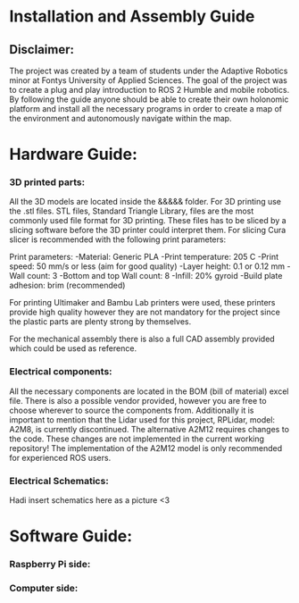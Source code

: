# Installation and Assembly Guide

## Disclaimer:
The project was created by a team of students under the Adaptive Robotics minor at Fontys University of Applied Sciences. The goal of the project was to create a plug and play introduction to ROS 2 Humble and mobile robotics. By following the guide anyone should be able to create their own holonomic platform and install all the necessary programs in order to create a map of the environment and autonomously navigate within the map.

# Hardware Guide:
### 3D printed parts:
All the 3D models are located inside the &&&&& folder. For 3D printing use the .stl files. STL files, Standard Triangle Library, files are the most commonly used file format for 3D printing. These files has to be sliced by a slicing software before the 3D printer could interpret them. For slicing Cura slicer is recommended with the following print parameters:

Print parameters:
-Material: Generic PLA
-Print temperature: 205 C
-Print speed: 50 mm/s or less (aim for good quality)
-Layer height: 0.1 or 0.12 mm
-Wall count: 3
-Bottom and top Wall count: 8
-Infill: 20% gyroid 
-Build plate adhesion: brim (recommended)

For printing Ultimaker and Bambu Lab printers were used, these printers provide high quality however they are not mandatory for the project since the plastic parts are plenty strong by themselves.

For the mechanical assembly there is also a full CAD assembly provided which could be used as reference. 

### Electrical components:
All the necessary components are located in the BOM (bill of material) excel file. There is also a possible vendor provided, however you are free to choose wherever to source the components from. Additionally it is important to mention that the Lidar used for this project, RPLidar, model: A2M8, is currently discontinued. The alternative A2M12 requires changes to the code. These changes are not implemented in the current working repository! The implementation of the A2M12 model is only recommended for experienced ROS users.

### Electrical Schematics:
Hadi insert schematics here as a picture <3 



# Software Guide:

### Raspberry Pi side:


### Computer side: